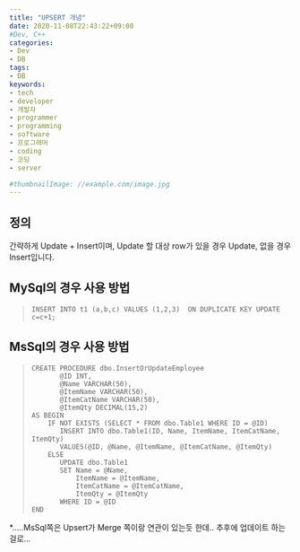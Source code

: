 ```yaml
---
title: "UPSERT 개념"
date: 2020-11-08T22:43:22+09:00
#Dev, C++
categories:
- Dev
- DB
tags:
- DB
keywords:
- tech
- developer
- 개발자
- programmer
- programming
- software
- 프로그래머
- coding
- 코딩
- server

#thumbnailImage: //example.com/image.jpg
---
```


## 정의

간략하게 Update + Insert이며, Update 할 대상 row가 있을 경우 Update, 없을 경우 Insert입니다.

<!--more-->

## MySql의 경우 사용 방법

> ```mysql
> INSERT INTO t1 (a,b,c) VALUES (1,2,3)  ON DUPLICATE KEY UPDATE c=c+1;
> ```



## MsSql의 경우 사용 방법

> ```mssql
> CREATE PROCEDURE dbo.InsertOrUpdateEmployee
>        @ID INT,
>        @Name VARCHAR(50),
>        @ItemName VARCHAR(50),  
>        @ItemCatName VARCHAR(50),
>        @ItemQty DECIMAL(15,2)
> AS BEGIN
>     IF NOT EXISTS (SELECT * FROM dbo.Table1 WHERE ID = @ID)
>        INSERT INTO dbo.Table1(ID, Name, ItemName, ItemCatName, ItemQty)
>        VALUES(@ID, @Name, @ItemName, @ItemCatName, @ItemQty)
>     ELSE
>        UPDATE dbo.Table1
>        SET Name = @Name,
>            ItemName = @ItemName,
>            ItemCatName = @ItemCatName,
>            ItemQty = @ItemQty
>        WHERE ID = @ID
> END
> ```



*.....MsSql쪽은 Upsert가 Merge 쪽이랑 연관이 있는듯 한데.. 추후에 업데이트 하는걸로...